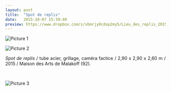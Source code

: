 ```yaml
---
layout: post
title:  "Spot de replis"
date:   2015-10-07 15:39:40
preview: https://www.dropbox.com/s/vbmrjy8cdxp2my5/Lieu_des_replis_2015_preview.jpg?raw=1
---
```


![Picture 1](https://www.dropbox.com/s/k5t7c4hvec8e0hb/Lieu_des_replis_2015_.jpg?raw=1)

![Picture 2](
https://www.dropbox.com/s/650odcebfoamsm7/Lieu_des_replis_2015_detail.jpg?raw=1)

<p style="text-align:justify">
<span style="font-style: italic;">Spot de replis</span> / tube acier, grillage, cam&eacute;ra factice / 2,90 x 2,90 x 2,60 m / 2015 / Maison des Arts de Malakoff (92).
</p>
<br>

![Picture 3](https://www.dropbox.com/s/spsirap36bt2kru/Lieu_des_replis_2015_3D.jpg?raw=1)
